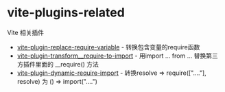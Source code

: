# vite-plugins-related
Vite 相关插件

- [vite-plugin-replace-require-variable](https://github.com/yangyanhui1217/vite-plugins-related/tree/main/packages/replaceRequireVariable) - 转换包含变量的require函数
- [vite-plugin-transform__require-to-import](https://github.com/yangyanhui1217/vite-plugins-related/tree/main/packages/__requireToImport) - 用import ... from ... 替换第三方插件里面的 __require() 方法
- [vite-plugin-dynamic-require-import](https://github.com/yangyanhui1217/vite-plugins-related/tree/main/packages/dynamicRequireImport) - 转换resolve => require(["...."], resolve) 为 () => import("....")
